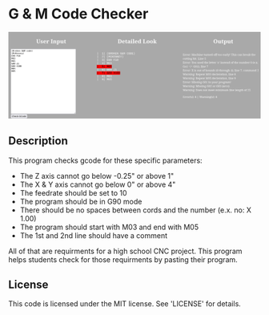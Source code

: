 G & M Code Checker
==================

![screen shot](https://github.com/mckenney5/gmc/raw/master/sc.png)

## Description
This program checks gcode for these specific parameters:
- The Z axis cannot go below -0.25" or above 1"
- The X & Y axis cannot go below 0" or above 4"
- The feedrate should be set to 10
- The program should be in G90 mode
- There should be no spaces between cords and the number (e.x. no: X 1.00)
- The program should start with M03 and end with M05
- The 1st and 2nd line should have a comment

All of that are requirments for a high school CNC project.
This program helps students check for those requirments by pasting their program.

## License
This code is licensed under the MIT license. See 'LICENSE' for details.

